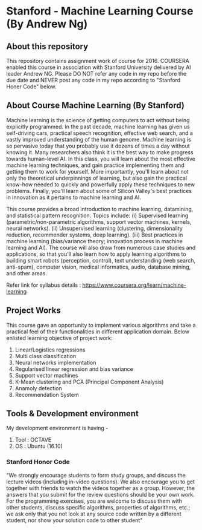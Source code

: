 # Stanford - Machine Learning Course (By  Andrew Ng)

## About this repository
This repository contains assignment work of course for 2016. COURSERA enabled this course in association with Stanford University delivered by AI leader Andrew NG. Please DO NOT refer any code in my repo before the due date and NEVER post any code in my repo according to "Stanford Honer Code" below.

## About Course Machine Learning (By Stanford)
Machine learning is the science of getting computers to act without being explicitly programmed. In the past decade, machine learning has given us self-driving cars, practical speech recognition, effective web search, and a vastly improved understanding of the human genome. Machine learning is so pervasive today that you probably use it dozens of times a day without knowing it. Many researchers also think it is the best way to make progress towards human-level AI. In this class, you will learn about the most effective machine learning techniques, and gain practice implementing them and getting them to work for yourself. More importantly, you'll learn about not only the theoretical underpinnings of learning, but also gain the practical know-how needed to quickly and powerfully apply these techniques to new problems. Finally, you'll learn about some of Silicon Valley's best practices in innovation as it pertains to machine learning and AI.

This course provides a broad introduction to machine learning, datamining, and statistical pattern recognition. Topics include: (i) Supervised learning (parametric/non-parametric algorithms, support vector machines, kernels, neural networks). (ii) Unsupervised learning (clustering, dimensionality reduction, recommender systems, deep learning). (iii) Best practices in machine learning (bias/variance theory; innovation process in machine learning and AI). The course will also draw from numerous case studies and applications, so that you'll also learn how to apply learning algorithms to building smart robots (perception, control), text understanding (web search, anti-spam), computer vision, medical informatics, audio, database mining, and other areas.

Refer link for syllabus details : https://www.coursera.org/learn/machine-learning

## Project Works
This course gave an opportunity to implement various algorithms and take a practical feel of their functionalities in different application domain. Below enlisted learning objective of project work:
1. Linear/Logistics regressions 
2. Multi class classification 
3. Neural networks implementation
4. Regularised linear regression and bias variance
5. Support vector machines 
6. K-Mean clustering and PCA (Principal Component Analysis)
7. Anamoly detection
8. Recommendation System

## Tools & Development environment
My development environment is having -
1. Tool : OCTAVE 
2. OS : Ubuntu (16.10)

### Stanford Honor Code
"We strongly encourage students to form study groups, and discuss the lecture videos (including in-video questions). We also encourage you to get together with friends to watch the videos together as a group. However, the answers that you submit for the review questions should be your own work. For the programming exercises, you are welcome to discuss them with other students, discuss specific algorithms, properties of algorithms, etc.; we ask only that you not look at any source code written by a different student, nor show your solution code to other student"
